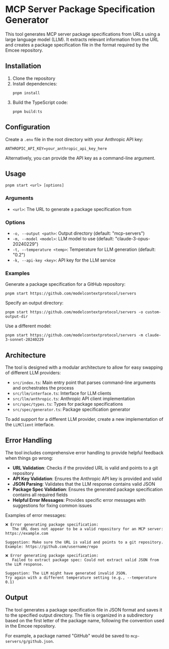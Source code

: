 # MCP Server Package Specification Generator

This tool generates MCP server package specifications from URLs using a large language model (LLM). It extracts relevant information from the URL and creates a package specification file in the format required by the Emcee repository.

## Installation

1. Clone the repository
2. Install dependencies:
   ```
   pnpm install
   ```
3. Build the TypeScript code:
   ```
   pnpm build:ts
   ```

## Configuration

Create a `.env` file in the root directory with your Anthropic API key:

```
ANTHROPIC_API_KEY=your_anthropic_api_key_here
```

Alternatively, you can provide the API key as a command-line argument.

## Usage

```
pnpm start <url> [options]
```

### Arguments

- `<url>`: The URL to generate a package specification from

### Options

- `-o, --output <path>`: Output directory (default: "mcp-servers")
- `-m, --model <model>`: LLM model to use (default: "claude-3-opus-20240229")
- `-t, --temperature <temp>`: Temperature for LLM generation (default: "0.2")
- `-k, --api-key <key>`: API key for the LLM service

### Examples

Generate a package specification for a GitHub repository:

```
pnpm start https://github.com/modelcontextprotocol/servers
```

Specify an output directory:

```
pnpm start https://github.com/modelcontextprotocol/servers -o custom-output-dir
```

Use a different model:

```
pnpm start https://github.com/modelcontextprotocol/servers -m claude-3-sonnet-20240229
```

## Architecture

The tool is designed with a modular architecture to allow for easy swapping of different LLM providers:

- `src/index.ts`: Main entry point that parses command-line arguments and orchestrates the process
- `src/llm/interface.ts`: Interface for LLM clients
- `src/llm/anthropic.ts`: Anthropic API client implementation
- `src/spec/types.ts`: Types for package specifications
- `src/spec/generator.ts`: Package specification generator

To add support for a different LLM provider, create a new implementation of the `LLMClient` interface.

## Error Handling

The tool includes comprehensive error handling to provide helpful feedback when things go wrong:

- **URL Validation**: Checks if the provided URL is valid and points to a git repository
- **API Key Validation**: Ensures the Anthropic API key is provided and valid
- **JSON Parsing**: Validates that the LLM response contains valid JSON
- **Package Spec Validation**: Ensures the generated package specification contains all required fields
- **Helpful Error Messages**: Provides specific error messages with suggestions for fixing common issues

Examples of error messages:

```
❌ Error generating package specification:
   The URL does not appear to be a valid repository for an MCP server: https://example.com

Suggestion: Make sure the URL is valid and points to a git repository.
Example: https://github.com/username/repo
```

```
❌ Error generating package specification:
   Failed to extract package spec: Could not extract valid JSON from the LLM response.

Suggestion: The LLM might have generated invalid JSON.
Try again with a different temperature setting (e.g., --temperature 0.1)
```

## Output

The tool generates a package specification file in JSON format and saves it to the specified output directory. The file is organized in a subdirectory based on the first letter of the package name, following the convention used in the Emcee repository.

For example, a package named "GitHub" would be saved to `mcp-servers/g/github.json`.
